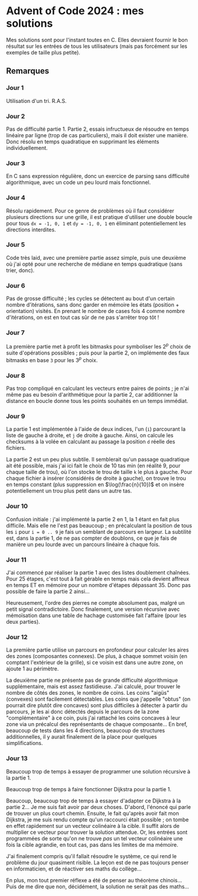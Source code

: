 # Advent of Code 2024 : mes solutions

Mes solutions sont pour l'instant toutes en C. Elles devraient fournir le bon résultat sur les entrées de tous les utilisateurs (mais pas forcément sur les exemples de taille plus petite).

## Remarques

### Jour 1

Utilisation d'un tri. R.A.S.

### Jour 2

Pas de difficulté partie 1. Partie 2, essais infructueux de résoudre en temps linéaire par ligne (trop de cas particuliers), mais il doit exister une manière. Donc résolu en temps quadratique en supprimant les éléments individuellement.

### Jour 3

En C sans expression régulière, donc un exercice de parsing sans difficulté algorithmique, avec un code un peu lourd mais fonctionnel.

### Jour 4

Résolu rapidement. Pour ce genre de problèmes où il faut considérer plusieurs directions sur une grille, il est pratique d'utiliser une double boucle pour tous `dx = -1, 0, 1` et `dy = -1, 0, 1` en éliminant potentiellement les directions interdites.

### Jour 5

Code très laid, avec une première partie assez simple, puis une deuxième où j'ai opté pour une recherche de médiane en temps quadratique (sans trier, donc).

### Jour 6

Pas de grosse difficulté ; les cycles se détectent au bout d'un certain nombre d'itérations, sans donc garder en mémoire les états (position + orientation) visités. En prenant le nombre de cases fois 4 comme nombre d'itérations, on est en tout cas sûr de ne pas s'arrêter trop tôt !

### Jour 7

La première partie met à profit les bitmasks pour symboliser les $2^p$ choix de suite d'opérations possibles ; puis pour la partie 2, on implémente des faux bitmasks en base `3` pour les $3^p$ choix.

### Jour 8

Pas trop compliqué en calculant les vecteurs entre paires de points ; je n'ai même pas eu besoin d'arithmétique pour la partie 2, car additionner la distance en boucle donne tous les points souhaités en un temps immédiat.

### Jour 9

La partie 1 est implémentée à l'aide de deux indices, l'un (`i`) parcourant la liste de gauche à droite, et `j` de droite à gauche. Ainsi, on calcule les checksums à la volée en calculant au passage la position `d` réelle des fichiers.

La partie 2 est un peu plus subtile. Il semblerait qu'un passage quadratique ait été possible, mais j'ai ici fait le choix de 10 tas min (en réalité 9, pour chaque taille de trou), où l'on stocke le trou de taille `k` le plus à gauche. Pour chaque fichier à insérer (considérés de droite à gauche), on trouve le trou en temps constant (plus suppression en $\log(\frac{n}{10})$ et on insère potentiellement un trou plus petit dans un autre tas.

### Jour 10

Confusion initiale : j'ai implémenté la partie 2 en 1, la 1 étant en fait plus difficile. Mais elle ne l'est pas beaucoup ; en précalculant la position de tous les `i` pour `i = 0 .. 9` je fais un semblant de parcours en largeur. La subtilité est, dans la partie 1, de ne pas compter de doublons, ce que je fais de manière un peu lourde avec un parcours linéaire à chaque fois.

### Jour 11

J'ai commencé par réaliser la partie 1 avec des listes doublement chaînées. Pour 25 étapes, c'est tout à fait gérable en temps mais cela devient affreux en temps ET en mémoire pour un nombre d'étapes dépassant 35. Donc pas possible de faire la partie 2 ainsi...

Heureusement, l'ordre des pierres ne compte absolument pas, malgré un petit signal contradictoire. Donc finalement, une version récursive avec mémoïsation dans une table de hachage customisée fait l'affaire (pour les deux parties).

### Jour 12

La première partie utilise un parcours en profondeur pour calculer les aires des zones (composantes connexes). De plus, à chaque sommet voisin (en comptant l'extérieur de la grille), si ce voisin est dans une autre zone, on ajoute 1 au périmètre.

La deuxième partie ne présente pas de grande difficulté algorithmique supplémentaire, mais est assez fastidieuse. J'ai calculé, pour trouver le nombre de côtés des zones, le nombre de coins. Les coins "aigüs" (convexes) sont facilement détectables. Les coins que j'appelle "obtus" (on pourrait dire plutôt dire concaves) sont plus difficiles à détecter à partir du parcours, je les ai donc détectés depuis le parcours de la zone "complémentaire" à ce coin, puis j'ai rattaché les coins concaves à leur zone via un précalcul des représentants de chaque composante... En bref, beaucoup de tests dans les 4 directions, beaucoup de structures additionnelles, il y aurait finalement de la place pour quelques simplifications.

### Jour 13

Beaucoup trop de temps à essayer de programmer une solution récursive à la partie 1.

Beaucoup trop de temps à faire fonctionner Dijkstra pour la partie 1.

Beaucoup, beaucoup trop de temps à essayer d'adapter ce Dijkstra à la partie 2... Je me suis fait avoir par deux choses. D'abord, l'énoncé qui parle de trouver un plus court chemin. Ensuite, le fait qu'après avoir fait mon Dijkstra, je me suis rendu compte qu'un raccourci était possible ; on tombe en effet rapidement sur un vecteur colinéaire à la cible. Il suffit alors de multiplier ce vecteur pour trouver la solution attendue. Or, les entrées sont programmées de sorte qu'on ne trouve *pas* un tel vecteur colinéaire une fois la cible agrandie, en tout cas, pas dans les limites de ma mémoire.

J'ai finalement compris qu'il fallait résoudre le système, ce qui rend le problème du jour quasiment risible. La leçon est de ne pas toujours penser en informaticien, et de réactiver ses maths du collège...

En plus, mon tout premier réflexe a été de penser au théorème chinois... Puis de me dire que non, décidément, la solution ne serait pas des maths...

